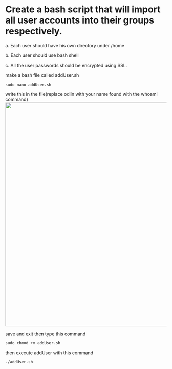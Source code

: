 # Create a bash script that will import all user accounts into their groups respectively.

a. Each user should have his own directory under /home

b. Each user should use bash shell

c. All the user passwords should be encrypted using SSL.

make a bash file called addUser.sh
```
sudo nano addUser.sh
```

write this in the file(replace odiin with your name found with the whoami command)
<image tytle="addUser.csv" width="700" src="ImageFolder/addUser.png">

save and exit then type this command
```
sudo chmod +x addUser.sh
```

then execute addUser with this command
```
./addUser.sh
```
